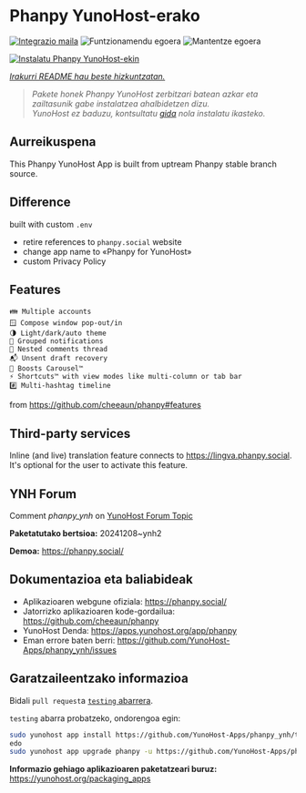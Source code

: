 <!--
Ohart ongi: README hau automatikoki sortu da <https://github.com/YunoHost/apps/tree/master/tools/readme_generator>ri esker
EZ editatu eskuz.
-->

# Phanpy YunoHost-erako

[![Integrazio maila](https://apps.yunohost.org/badge/integration/phanpy)](https://ci-apps.yunohost.org/ci/apps/phanpy/)
![Funtzionamendu egoera](https://apps.yunohost.org/badge/state/phanpy)
![Mantentze egoera](https://apps.yunohost.org/badge/maintained/phanpy)

[![Instalatu Phanpy YunoHost-ekin](https://install-app.yunohost.org/install-with-yunohost.svg)](https://install-app.yunohost.org/?app=phanpy)

*[Irakurri README hau beste hizkuntzatan.](./ALL_README.md)*

> *Pakete honek Phanpy YunoHost zerbitzari batean azkar eta zailtasunik gabe instalatzea ahalbidetzen dizu.*  
> *YunoHost ez baduzu, kontsultatu [gida](https://yunohost.org/install) nola instalatu ikasteko.*

## Aurreikuspena

This Phanpy YunoHost App is built from uptream Phanpy stable branch source.

## Difference

built with custom `.env`

* retire references to `phanpy.social` website
* change app name to «Phanpy for YunoHost»
* custom Privacy Policy

## Features

    👪 Multiple accounts
    🪟 Compose window pop-out/in
    🌗 Light/dark/auto theme
    🔔 Grouped notifications
    🪺 Nested comments thread
    📬 Unsent draft recovery
    🎠 Boosts Carousel™️
    ⚡ Shortcuts™️ with view modes like multi-column or tab bar
    #️⃣ Multi-hashtag timeline

from <https://github.com/cheeaun/phanpy#features>

## Third-party services

Inline (and live) translation feature connects to <https://lingva.phanpy.social>. It's optional for the user to activate this feature.

## YNH Forum

Comment *phanpy_ynh* on [YunoHost Forum Topic](https://forum.yunohost.org/t/phanpy-a-minimalistic-opinionated-fediverse-web-client/32095)



**Paketatutako bertsioa:** 20241208~ynh2

**Demoa:** <https://phanpy.social/>
## Dokumentazioa eta baliabideak

- Aplikazioaren webgune ofiziala: <https://phanpy.social/>
- Jatorrizko aplikazioaren kode-gordailua: <https://github.com/cheeaun/phanpy>
- YunoHost Denda: <https://apps.yunohost.org/app/phanpy>
- Eman errore baten berri: <https://github.com/YunoHost-Apps/phanpy_ynh/issues>

## Garatzaileentzako informazioa

Bidali `pull request`a [`testing` abarrera](https://github.com/YunoHost-Apps/phanpy_ynh/tree/testing).

`testing` abarra probatzeko, ondorengoa egin:

```bash
sudo yunohost app install https://github.com/YunoHost-Apps/phanpy_ynh/tree/testing --debug
edo
sudo yunohost app upgrade phanpy -u https://github.com/YunoHost-Apps/phanpy_ynh/tree/testing --debug
```

**Informazio gehiago aplikazioaren paketatzeari buruz:** <https://yunohost.org/packaging_apps>
